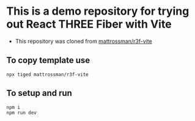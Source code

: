 # This is a demo repository for trying out React THREE Fiber with Vite

- This repository was cloned from [mattrossman/r3f-vite](https://github.com/mattrossman/r3f-vite)

## To copy template use

```console
npx tiged mattrossman/r3f-vite
```

## To setup and run

```console
npm i
npm run dev
```
